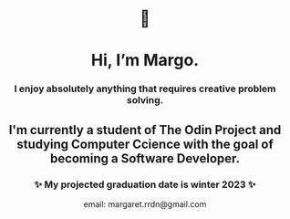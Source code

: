<h1 align="center">👋</h1>
<h1 align="center">Hi, I’m Margo.</h1>
<h3 align="center">I enjoy absolutely anything that requires creative problem solving.</h3>
<h2 align="center">I'm currently a student of The Odin Project and studying Computer Ccience with the goal of becoming a Software Developer.</h2>
<h3 align="center">✨ My projected graduation date is winter 2023 ✨</h3>

<div align="center">email: margaret.rrdn@gmail.com</div>
<!---
margoriordan/margoriordan is a ✨ special ✨ repository because its `README.md` (this file) appears on your GitHub profile.
You can click the Preview link to take a look at your changes.
--->
